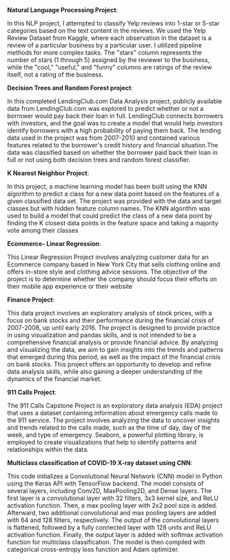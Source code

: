 **Natural Language Processing Project**:

In this NLP project, I attempted to classify Yelp reviews into 1-star or 5-star categories based on the text content in the reviews. We used the Yelp Review Dataset from Kaggle, where each observation in the dataset is a review of a particular business by a particular user. I utilized pipeline methods for more complex tasks. The "stars" column represents the number of stars (1 through 5) assigned by the reviewer to the business, while the "cool," "useful," and "funny" columns are ratings of the review itself, not a rating of the business. 

**Decision Trees and Random Forest project**:

In this completed LendingClub.com Data Analysis project, publicly available data from LendingClub.com was explored to predict whether or not a borrower would pay back their loan in full. LendingClub connects borrowers with investors, and the goal was to create a model that would help investors identify borrowers with a high probability of paying them back. The lending data used in the project was from 2007-2010 and contained various features related to the borrower's credit history and financial situation.The data was classified based on whether the borrower paid back their loan in full or not using both decision trees and random forest classifier.

**K Nearest Neighbor Project**:

In this project, a machine learning model has been built using the KNN algorithm to predict a class for a new data point based on the features of a given classified data set. The project was provided with the data and target classes but with hidden feature column names. The KNN algorithm was used to build a model that could predict the class of a new data point by finding the K closest data points in the feature space and taking a majority vote among their classes

**Ecommerce- Linear Regression**:

This Linear Regression Project involves analyzing customer data for an Ecommerce company based in New York City that sells clothing online and offers in-store style and clothing advice sessions. The objective of the project is to determine whether the company should focus their efforts on their mobile app experience or their website

**Finance Project**: 

This data project involves an exploratory analysis of stock prices, with a focus on bank stocks and their performance during the financial crisis of 2007-2008, up until early 2016. The project is designed to provide practice in using visualization and pandas skills, and is not intended to be a comprehensive financial analysis or provide financial advice. By analyzing and visualizing the data, we aim to gain insights into the trends and patterns that emerged during this period, as well as the impact of the financial crisis on bank stocks. This project offers an opportunity to develop and refine data analysis skills, while also gaining a deeper understanding of the dynamics of the financial market.

**911 Calls Project**:

The 911 Calls Capstone Project is an exploratory data analysis (EDA) project that uses a dataset containing information about emergency calls made to the 911 service. The project involves analyzing the data to uncover insights and trends related to the calls made, such as the time of day, day of the week, and type of emergency. Seaborn, a powerful plotting library, is employed to create visualizations that help to identify patterns and relationships within the data.

**Multiclass classification of COVID-19 X-ray
dataset using CNN**: 

This code initializes a Convolutional Neural Network (CNN) model in Python using the Keras API with TensorFlow backend. The model consists of several layers, including Conv2D, MaxPooling2D, and Dense layers. The first layer is a convolutional layer with 32 filters, 3x3 kernel size, and ReLU activation function. Then, a max pooling layer with 2x2 pool size is added. Afterward, two additional convolutional and max pooling layers are added with 64 and 128 filters, respectively. The output of the convolutional layers is flattened, followed by a fully connected layer with 128 units and ReLU activation function. Finally, the output layer is added with softmax activation function for multiclass classification. The model is then compiled with categorical cross-entropy loss function and Adam optimizer.
